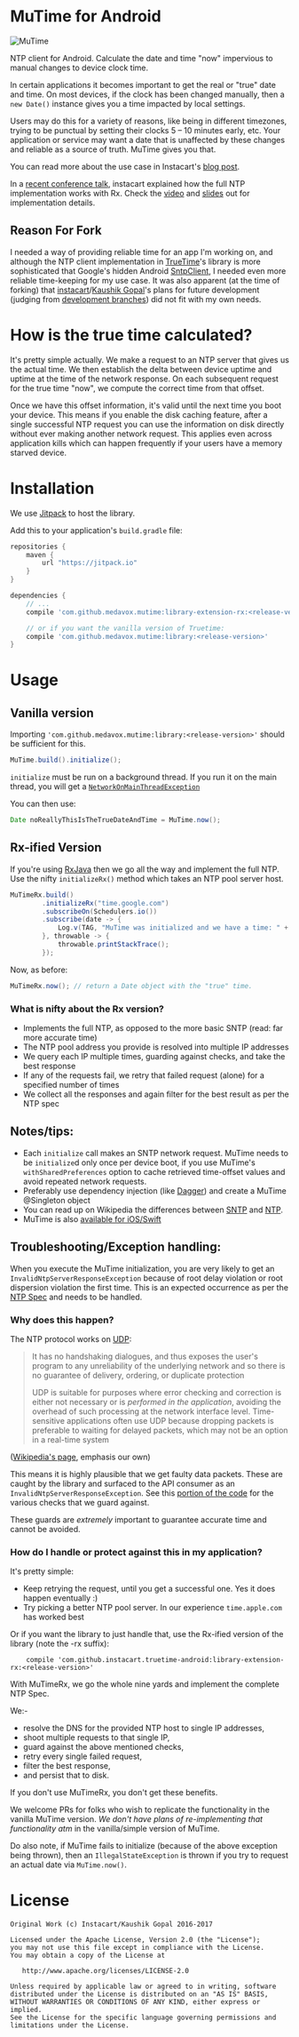 # MuTime for Android

![MuTime](mutime.png "MuTime for Android")

NTP client for Android. Calculate the date and time "now" impervious to manual changes to device clock time.

In certain applications it becomes important to get the real or "true" date and time. On most devices, if the clock has been changed manually, then a `new Date()` instance gives you a time impacted by local settings.

Users may do this for a variety of reasons, like being in different timezones, trying to be punctual by setting their clocks 5 – 10 minutes early, etc. Your application or service may want a date that is unaffected by these changes and reliable as a source of truth. MuTime gives you that.

You can read more about the use case in Instacart's [blog post](https://tech.instacart.com/truetime/).

In a [recent conference talk](https://vimeo.com/190922794), instacart explained how the full NTP implementation works with Rx. Check the [video](https://vimeo.com/190922794) and [slides](https://speakerdeck.com/kaushikgopal/learning-rx-by-example-2?slide=31) out for implementation details.

## Reason For Fork

I needed a way of providing reliable time for an app I'm working on, and although the NTP client implementation in [TrueTime](https://github.com/instacart/truetime-android)'s library is more sophisticated that Google's hidden Android [SntpClient](http://grepcode.com/file/repository.grepcode.com/java/ext/com.google.android/android/4.1.1_r1/android/net/SntpClient.java/), I needed even more reliable time-keeping for my use case. It was also apparent (at the time of forking) that [instacart](https://github.com/instacart)/[Kaushik Gopal](https://github.com/kaushikgopal)'s plans for future development (judging from [development branches](https://github.com/instacart/truetime-android/tree/kg/fix/sync_to_atomic)) did not fit with my own needs.

# How is the true time calculated?

It's pretty simple actually. We make a request to an NTP server that gives us the actual time. We then establish the delta between device uptime and uptime at the time of the network response. On each subsequent request for the true time "now", we compute the correct time from that offset.

Once we have this offset information, it's valid until the next time you boot your device. This means if you enable the disk caching feature, after a single successful NTP request you can use the information on disk directly without ever making another network request. This applies even across application kills which can happen frequently if your users have a memory starved device.

# Installation

We use [Jitpack](https://jitpack.io) to host the library.

Add this to your application's `build.gradle` file:

```groovy
repositories {
    maven {
        url "https://jitpack.io"
    }
}

dependencies {
    // ...
    compile 'com.github.medavox.mutime:library-extension-rx:<release-version>'

    // or if you want the vanilla version of Truetime:
    compile 'com.github.medavox.mutime:library:<release-version>'
}
```

# Usage

## Vanilla version

Importing `'com.github.medavox.mutime:library:<release-version>'` should be sufficient for this.

```java
MuTime.build().initialize();
```

`initialize` must be run on a background thread. If you run it on the main thread, you will get a [`NetworkOnMainThreadException`](https://developer.android.com/reference/android/os/NetworkOnMainThreadException.html)

You can then use:

```java
Date noReallyThisIsTheTrueDateAndTime = MuTime.now();
```

## Rx-ified Version

If you're using [RxJava](https://github.com/ReactiveX/RxJava) then we go all the way and implement the full NTP. Use the nifty `initializeRx()` method which takes an NTP pool server host.

```java
MuTimeRx.build()
        .initializeRx("time.google.com")
        .subscribeOn(Schedulers.io())
        .subscribe(date -> {
            Log.v(TAG, "MuTime was initialized and we have a time: " + date);
        }, throwable -> {
            throwable.printStackTrace();
        });
```

Now, as before:

```java
MuTimeRx.now(); // return a Date object with the "true" time.
```

### What is nifty about the Rx version?

* Implements the full NTP, as opposed to the more basic SNTP (read: far more accurate time)
* The NTP pool address you provide is resolved into multiple IP addresses
* We query each IP multiple times, guarding against checks, and take the best response
* If any of the requests fail, we retry that failed request (alone) for a specified number of times
* We collect all the responses and again filter for the best result as per the NTP spec

## Notes/tips:

* Each `initialize` call makes an SNTP network request. MuTime needs to be `initialize`d only once per device boot, if you use MuTime's `withSharedPreferences` option to cache retrieved time-offset values and avoid repeated network requests.
* Preferably use dependency injection (like [Dagger](http://square.github.io/dagger/)) and create a MuTime @Singleton object
* You can read up on Wikipedia the differences between [SNTP](https://en.wikipedia.org/wiki/Network_Time_Protocol#SNTP) and [NTP](https://www.meinbergglobal.com/english/faq/faq_37.htm).
* MuTime is also [available for iOS/Swift](https://github.com/instacart/truetime.swift)

## Troubleshooting/Exception handling:

When you execute the MuTime initialization, you are very likely to get an `InvalidNtpServerResponseException` because of root delay violation or root dispersion violation the first time. This is an expected occurrence as per the [NTP Spec](https://tools.ietf.org/html/rfc5905) and needs to be handled.

### Why does this happen?

The NTP protocol works on [UDP](https://en.wikipedia.org/wiki/User_Datagram_Protocol): 

> It has no handshaking dialogues, and thus exposes the user's program to any unreliability of the underlying network and so there is no guarantee of delivery, ordering, or duplicate protection
>
> UDP is suitable for purposes where error checking and correction is either not necessary or is *performed in the application*, avoiding the overhead of such processing at the network interface level. Time-sensitive applications often use UDP because dropping packets is preferable to waiting for delayed packets, which may not be an option in a real-time system

([Wikipedia's page](https://en.wikipedia.org/wiki/User_Datagram_Protocol), emphasis our own)

This means it is highly plausible that we get faulty data packets. These are caught by the library and surfaced to the API consumer as an `InvalidNtpServerResponseException`. See this [portion of the code](https://github.com/medavox/truetime-android/blob/master/library/src/main/java/com/instacart/library/truetime/SntpClient.java#L141) for the various checks that we guard against.

These guards are *extremely* important to guarantee accurate time and cannot be avoided.


### How do I handle or protect against this in my application?

It's pretty simple:

* Keep retrying the request, until you get a successful one. Yes it does happen eventually :)
* Try picking a better NTP pool server. In our experience `time.apple.com` has worked best

Or if you want the library to just handle that, use the Rx-ified version of the library (note the -rx suffix):

```
    compile 'com.github.instacart.truetime-android:library-extension-rx:<release-version>'
```

With MuTimeRx, we go the whole nine yards and implement the complete NTP Spec.

We:-

* resolve the DNS for the provided NTP host to single IP addresses,
* shoot multiple requests to that single IP, 
* guard against the above mentioned checks,
* retry every single failed request,
* filter the best response,
* and persist that to disk.

If you don't use MuTimeRx, you don't get these benefits.

We welcome PRs for folks who wish to replicate the functionality in the vanilla MuTime version. _We don't have plans of re-implementing that functionality atm_ in the vanilla/simple version of MuTime.

Do also note, if MuTime fails to initialize (because of the above exception being thrown), then an `IllegalStateException` is thrown if you try to request an actual date via `MuTime.now()`.

# License

```
Original Work (c) Instacart/Kaushik Gopal 2016-2017

Licensed under the Apache License, Version 2.0 (the "License");
you may not use this file except in compliance with the License.
You may obtain a copy of the License at

   http://www.apache.org/licenses/LICENSE-2.0

Unless required by applicable law or agreed to in writing, software
distributed under the License is distributed on an "AS IS" BASIS,
WITHOUT WARRANTIES OR CONDITIONS OF ANY KIND, either express or implied.
See the License for the specific language governing permissions and
limitations under the License.
```
